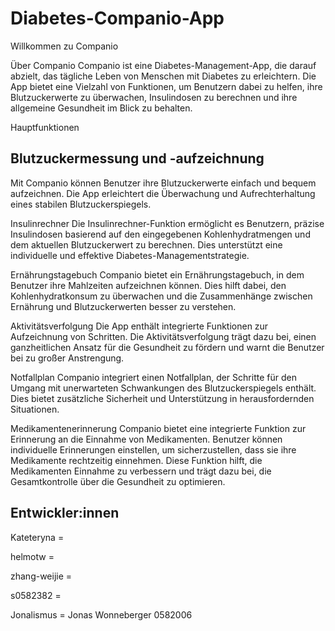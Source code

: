 # Diabetes-Companio-App

Willkommen zu Companio

Über Companio
Companio ist eine Diabetes-Management-App, die darauf abzielt, das tägliche Leben von Menschen mit Diabetes zu erleichtern. Die App bietet eine Vielzahl von Funktionen, um Benutzern dabei zu helfen, ihre Blutzuckerwerte zu überwachen, Insulindosen zu berechnen und ihre allgemeine Gesundheit im Blick zu behalten.

Hauptfunktionen

## Blutzuckermessung und -aufzeichnung
Mit Companio können Benutzer ihre Blutzuckerwerte einfach und bequem aufzeichnen. Die App erleichtert die Überwachung und Aufrechterhaltung eines stabilen Blutzuckerspiegels.

Insulinrechner
Die Insulinrechner-Funktion ermöglicht es Benutzern, präzise Insulindosen basierend auf den eingegebenen Kohlenhydratmengen und dem aktuellen Blutzuckerwert zu berechnen. Dies unterstützt eine individuelle und effektive Diabetes-Managementstrategie.

Ernährungstagebuch
Companio bietet ein Ernährungstagebuch, in dem Benutzer ihre Mahlzeiten aufzeichnen können. Dies hilft dabei, den Kohlenhydratkonsum zu überwachen und die Zusammenhänge zwischen Ernährung und Blutzuckerwerten besser zu verstehen.

Aktivitätsverfolgung
Die App enthält integrierte Funktionen zur Aufzeichnung von Schritten. Die Aktivitätsverfolgung trägt dazu bei, einen ganzheitlichen Ansatz für die Gesundheit zu fördern und warnt die Benutzer bei zu großer Anstrengung.

Notfallplan
Companio integriert einen Notfallplan, der Schritte für den Umgang mit unerwarteten Schwankungen des Blutzuckerspiegels enthält. Dies bietet zusätzliche Sicherheit und Unterstützung in herausfordernden Situationen.

Medikamentenerinnerung
Companio bietet eine integrierte Funktion zur Erinnerung an die Einnahme von Medikamenten. Benutzer können individuelle Erinnerungen einstellen, um sicherzustellen, dass sie ihre Medikamente rechtzeitig einnehmen. Diese Funktion hilft, die Medikamenten Einnahme zu verbessern und trägt dazu bei, die Gesamtkontrolle über die Gesundheit zu optimieren.

## Entwickler:innen

Kateteryna = 

helmotw =

zhang-weijie =

s0582382 =

Jonalismus = Jonas Wonneberger 0582006



